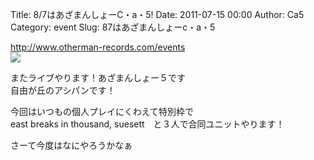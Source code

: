 Title: 8/7はあざまんしょーC・a・5!
Date: 2011-07-15 00:00
Author: Ca5
Category: event
Slug: 87はあざまんしょーc・a・5

<http://www.otherman-records.com/events>  
![](http://www.otherman-records.com/images/events/theothermanshow5.png)

またライブやります！あざまんしょー５です  
自由が丘のアシパンです！

今回はいつもの個人プレイにくわえて特別枠で  
east breaks in thousand, suesett　と３人で合同ユニットやります！

さーて今度はなにやろうかなぁ
